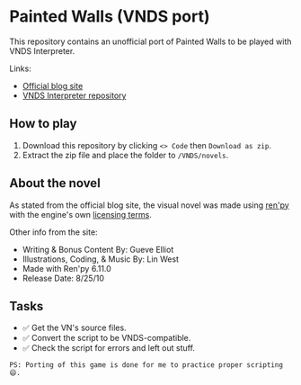 # Painted Walls (VNDS port)
This repository contains an unofficial port of Painted Walls to be played with VNDS Interpreter. 

Links: 
- [Official blog site](http://amphoterik.weebly.com/painted-walls.html)
- [VNDS Interpreter repository](https://github.com/BASLQC/vnds)

## How to play
1. Download this repository by clicking ```<> Code``` then ```Download as zip```.
2. Extract the zip file and place the folder to ```/VNDS/novels```.

## About the novel
As stated from the official blog site, the visual novel was made using [ren'py](https://www.renpy.org) with the engine's own [licensing terms](https://www.renpy.org/doc/html/license.html).

Other info from the site:
* Writing & Bonus Content By: Gueve Elliot
* Illustrations, Coding, & Music By: Lin West
* Made with Ren'py 6.11.0
* Release Date: 8/25/10

## Tasks
- ✅ Get the VN's source files.
- ✅ Convert the script to be VNDS-compatible.
- ✅ Check the script for errors and left out stuff.
 
```
PS: Porting of this game is done for me to practice proper scripting 😄.
``` 
